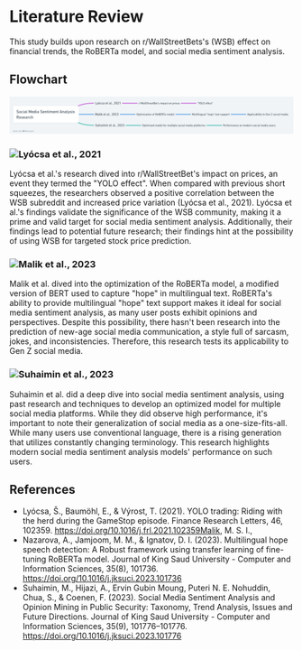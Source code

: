 # Literature Review

This study builds upon research on r/WallStreetBets's (WSB) effect on financial trends, the RoBERTa model, and social media sentiment analysis.

## Flowchart
![Flowchart](./literature.png)

### ![Lyócsa et al., 2021]()
Lyócsa et al.'s research dived into r/WallStreetBet's impact on prices, an event they termed the "YOLO effect". When compared with previous short squeezes, the researchers observed a positive correlation between the WSB subreddit and increased price variation (Lyócsa et al., 2021). Lyócsa et al.'s findings validate the significance of the WSB community, making it a prime and valid target for social media sentiment analysis. Additionally, their findings lead to potential future research; their findings hint at the possibility of using WSB for targeted stock price prediction.
### ![Malik et al., 2023]()
Malik et al. dived into the optimization of the RoBERTa model, a modified version of BERT used to capture "hope" in multilingual text. RoBERTa's ability to provide multilingual "hope" text support makes it ideal for social media sentiment analysis, as many user posts exhibit opinions and perspectives. Despite this possibility, there hasn't been research into the prediction of new-age social media communication, a style full of sarcasm, jokes, and inconsistencies. Therefore, this research tests its applicability to Gen Z social media.
### ![Suhaimin et al., 2023]()
Suhaimin et al. did a deep dive into social media sentiment analysis, using past research and techniques to develop an optimized model for multiple social media platforms. While they did observe high performance, it's important to note their generalization of social media as a one-size-fits-all. While many users use conventional language, there is a rising generation that utilizes constantly changing terminology. This research highlights modern social media sentiment analysis models' performance on such users.

## References
- Lyócsa, Š., Baumöhl, E., & Výrost, T. (2021). YOLO trading: Riding with the herd during the GameStop episode. Finance Research Letters, 46, 102359. https://doi.org/10.1016/j.frl.2021.102359Malik, M. S. I., 
- Nazarova, A., Jamjoom, M. M., & Ignatov, D. I. (2023). Multilingual hope speech detection: A Robust framework using transfer learning of fine-tuning RoBERTa model. Journal of King Saud University - Computer and Information Sciences, 35(8), 101736. https://doi.org/10.1016/j.jksuci.2023.101736
- Suhaimin, M., Hijazi, A., Ervin Gubin Moung, Puteri N. E. Nohuddin, Chua, S., & Coenen, F. (2023). Social Media Sentiment Analysis and Opinion Mining in Public Security: Taxonomy, Trend Analysis, Issues and Future Directions. Journal of King Saud University - Computer and Information Sciences, 35(9), 101776–101776. https://doi.org/10.1016/j.jksuci.2023.101776
